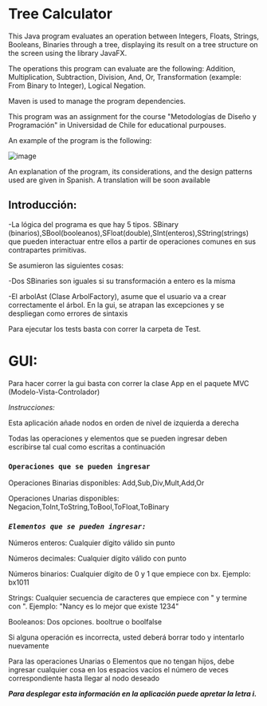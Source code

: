 <h1>Tree Calculator</h1>

This Java program evaluates an operation between Integers, Floats, Strings, Booleans, Binaries through a tree, displaying its result on a tree structure on the screen using the library JavaFX.

The operations this program can evaluate are the following: Addition, Multiplication, Subtraction, Division, And, Or, Transformation (example: From Binary to Integer), Logical Negation.

Maven is used to manage the program dependencies. 

This program was an assignment for the course "Metodologías de Diseño y Programación" in Universidad de Chile for educational purpouses.

An example of the program is the following:



![image](https://user-images.githubusercontent.com/81194170/131036413-a1ff18ae-21a0-4b20-b0f5-5e0ec27df674.png)









An explanation of the program, its considerations, and the design patterns used are given in Spanish. A translation will be soon available


## Introducción:

-La lógica del programa es que hay 5 tipos. SBinary (binarios),SBool(booleanos),SFloat(double),SInt(enteros),SString(strings)
que pueden interactuar entre ellos a partir de operaciones comunes en sus contrapartes primitivas.

Se asumieron las siguientes cosas:

-Dos SBinaries son iguales si su transformación a entero es la misma

-El arbolAst (Clase ArbolFactory), asume que el usuario va a crear correctamente el árbol. En la gui, se atrapan las excepciones y se despliegan como errores de sintaxis

Para ejecutar los tests basta con correr la carpeta de Test.

# **GUI:**

Para hacer correr la gui basta con correr la clase App en el paquete MVC (Modelo-Vista-Controlador)

_Instrucciones:_

Esta aplicación añade nodos en orden de nivel de izquierda a derecha

Todas las operaciones y elementos que se pueden ingresar deben escribirse tal cual como escritas a continuación

### `Operaciones que se pueden ingresar`

Operaciones Binarias disponibles: Add,Sub,Div,Mult,Add,Or

Operaciones Unarias disponibles: Negacion,ToInt,ToString,ToBool,ToFloat,ToBinary

### _**`Elementos que se pueden ingresar:`**_

Números enteros: Cualquier dígito válido sin punto

Números decimales: Cualquier dígito válido con punto

Números binarios: Cualquier dígito de 0 y 1 que empiece con bx. Ejemplo: bx1011

Strings: Cualquier secuencia de caracteres que empiece con " y termine con ". Ejemplo: "Nancy es lo mejor que existe 1234"

Booleanos: Dos opciones. booltrue o boolfalse

Si alguna operación es incorrecta, usted deberá borrar todo y intentarlo nuevamente

Para las operaciones Unarias o Elementos que no tengan hijos, debe ingresar cualquier cosa en los espacios vacíos el número de veces correspondiente hasta llegar al nodo deseado


**_Para desplegar esta información en la aplicación puede apretar la letra i._**

